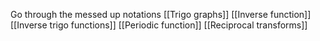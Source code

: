 Go through the messed up notations
[[Trigo graphs]]
[[Inverse function]]
[[Inverse trigo functions]]
[[Periodic function]]
[[Reciprocal transforms]]